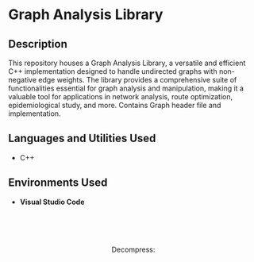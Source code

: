 <h1>Graph Analysis Library</h1>


<h2>Description</h2>
This repository houses a Graph Analysis Library, a versatile and efficient C++ implementation designed to handle undirected graphs with non-negative edge weights. The library provides a comprehensive suite of functionalities essential for graph analysis and manipulation, making it a valuable tool for applications in network analysis, route optimization, epidemiological study, and more. Contains Graph header file and implementation.
<br />


<h2>Languages and Utilities Used</h2>

- C++

<h2>Environments Used </h2>

- <b>Visual Studio Code</b>




 <br/>


<br />
<br />
<p align="center">
Decompress:
 <br/>

<br />
<br />




</p>

<!--
 ```diff
- text in red
+ text in green
! text in orange
# text in gray
@@ text in purple (and bold)@@
```
--!>
